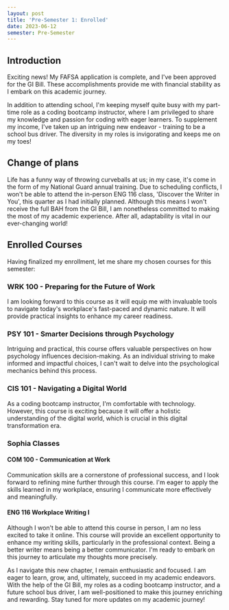 ```yaml
---
layout: post
title: 'Pre-Semester 1: Enrolled'
date: 2023-06-12
semester: Pre-Semester
---
```



## Introduction
Exciting news! My FAFSA application is complete, and I've been approved for the GI Bill. These accomplishments provide me with financial stability as I embark on this academic journey.

In addition to attending school, I'm keeping myself quite busy with my part-time role as a coding bootcamp instructor, where I am privileged to share my knowledge and passion for coding with eager learners. To supplement my income, I've taken up an intriguing new endeavor - training to be a school bus driver. The diversity in my roles is invigorating and keeps me on my toes!
## Change of plans

Life has a funny way of throwing curveballs at us; in my case, it's come in the form of my National Guard annual training. Due to scheduling conflicts, I won't be able to attend the in-person ENG 116 class, 'Discover the Writer in You', this quarter as I had initially planned. Although this means I won't receive the full BAH from the GI Bill, I am nonetheless committed to making the most of my academic experience. After all, adaptability is vital in our ever-changing world!

## Enrolled Courses

Having finalized my enrollment, let me share my chosen courses for this semester:
### WRK 100 - Preparing for the Future of Work

I am looking forward to this course as it will equip me with invaluable tools to navigate today's workplace's fast-paced and dynamic nature. It will provide practical insights to enhance my career readiness.
### PSY 101 - Smarter Decisions through Psychology

Intriguing and practical, this course offers valuable perspectives on how psychology influences decision-making. As an individual striving to make informed and impactful choices, I can't wait to delve into the psychological mechanics behind this process.
### CIS 101 - Navigating a Digital World
As a coding bootcamp instructor, I'm comfortable with technology. However, this course is exciting because it will offer a holistic understanding of the digital world, which is crucial in this digital transformation era.
### Sophia Classes

#### COM 100 - Communication at Work
Communication skills are a cornerstone of professional success, and I look forward to refining mine further through this course. I'm eager to apply the skills learned in my workplace, ensuring I communicate more effectively and meaningfully.
#### ENG 116 Workplace Writing I
Although I won't be able to attend this course in person, I am no less excited to take it online. This course will provide an excellent opportunity to enhance my writing skills, particularly in the professional context. Being a better writer means being a better communicator. I'm ready to embark on this journey to articulate my thoughts more precisely.

As I navigate this new chapter, I remain enthusiastic and focused. I am eager to learn, grow, and, ultimately, succeed in my academic endeavors. With the help of the GI Bill, my roles as a coding bootcamp instructor, and a future school bus driver, I am well-positioned to make this journey enriching and rewarding. Stay tuned for more updates on my academic journey!


